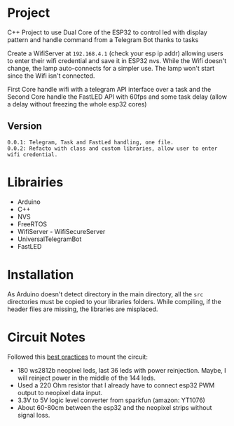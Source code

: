 # Project

C++ Project to use Dual Core of the ESP32 to control led with display pattern and handle command from a Telegram Bot thanks to tasks

Create a WifiServer at `192.168.4.1` (check your esp ip addr) allowing users to enter their wifi credential and save it in ESP32 nvs.
While the Wifi doesn't change, the lamp auto-connects for a simpler use.
The lamp won't start since the Wifi isn't connected.

First Core handle wifi with a telegram API interface over a task and the Second Core handle the FastLED API with 60fps and some task delay (allow a delay without freezing the whole esp32 cores)

## Version

    0.0.1: Telegram, Task and FastLed handling, one file.
    0.0.2: Refacto with class and custom libraries, allow user to enter wifi credential.

# Librairies

- Arduino
- C++
- NVS
- FreeRTOS
- WifiServer - WifiSecureServer
- UniversalTelegramBot
- FastLED

# Installation

As Arduino doesn't detect directory in the main directory, all the `src` directories must be copied to your libraries folders.
While compiling, if the header files are missing, the libraries are misplaced.

# Circuit Notes

Followed this [best practices](https://learn.adafruit.com/adafruit-neopixel-uberguide/best-practices) to mount the circuit: 
- 180 ws2812b neopixel leds, last 36 leds with power reinjection. Maybe, I will reinject power in the middle of the 144 leds.
- Used a 220 Ohm resistor that I already have to connect esp32 PWM output to neopixel data input. 
- 3.3V to 5V logic level converter from sparkfun (amazon: YT1076) 
- About 60-80cm between the esp32 and the neopixel strips without signal loss.
